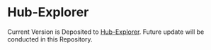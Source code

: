 # Hub-Explorer
Current Version is Deposited to [Hub-Explorer](https://github.com/SuzukiLab-icems/Hub-Explorer).
Future update will be conducted in this Repository.
